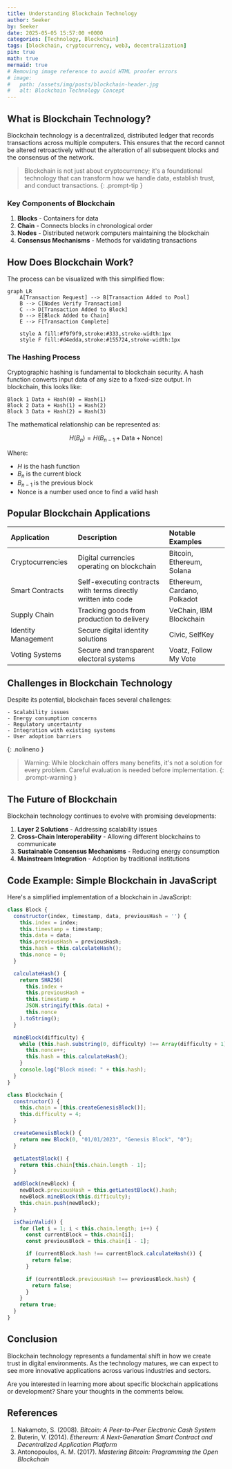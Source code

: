 ```yaml
---
title: Understanding Blockchain Technology
author: Seeker
by: Seeker
date: 2025-05-05 15:57:00 +0000
categories: [Technology, Blockchain]
tags: [blockchain, cryptocurrency, web3, decentralization]
pin: true
math: true
mermaid: true
# Removing image reference to avoid HTML proofer errors
# image:
#   path: /assets/img/posts/blockchain-header.jpg
#   alt: Blockchain Technology Concept
---
```


## What is Blockchain Technology?

Blockchain technology is a decentralized, distributed ledger that records transactions across multiple computers. This ensures that the record cannot be altered retroactively without the alteration of all subsequent blocks and the consensus of the network.

> Blockchain is not just about cryptocurrency; it's a foundational technology that can transform how we handle data, establish trust, and conduct transactions.
{: .prompt-tip }

### Key Components of Blockchain

1. **Blocks** - Containers for data
2. **Chain** - Connects blocks in chronological order
3. **Nodes** - Distributed network computers maintaining the blockchain
4. **Consensus Mechanisms** - Methods for validating transactions

## How Does Blockchain Work?

The process can be visualized with this simplified flow:

```mermaid
graph LR
    A[Transaction Request] --> B[Transaction Added to Pool]
    B --> C[Nodes Verify Transaction]
    C --> D[Transaction Added to Block]
    D --> E[Block Added to Chain]
    E --> F[Transaction Complete]
    
    style A fill:#f9f9f9,stroke:#333,stroke-width:1px
    style F fill:#d4edda,stroke:#155724,stroke-width:1px
```

### The Hashing Process

Cryptographic hashing is fundamental to blockchain security. A hash function converts input data of any size to a fixed-size output. In blockchain, this looks like:

```
Block 1 Data + Hash(0) = Hash(1)
Block 2 Data + Hash(1) = Hash(2)
Block 3 Data + Hash(2) = Hash(3)
```

The mathematical relationship can be represented as:

$$H(B_n) = H(B_{n-1} + \text{Data} + \text{Nonce})$$

Where:
- $H$ is the hash function
- $B_n$ is the current block
- $B_{n-1}$ is the previous block
- Nonce is a number used once to find a valid hash

## Popular Blockchain Applications

| Application | Description | Notable Examples |
|:------------|:------------|:-----------------|
| Cryptocurrencies | Digital currencies operating on blockchain | Bitcoin, Ethereum, Solana |
| Smart Contracts | Self-executing contracts with terms directly written into code | Ethereum, Cardano, Polkadot |
| Supply Chain | Tracking goods from production to delivery | VeChain, IBM Blockchain |
| Identity Management | Secure digital identity solutions | Civic, SelfKey |
| Voting Systems | Secure and transparent electoral systems | Voatz, Follow My Vote |

## Challenges in Blockchain Technology

Despite its potential, blockchain faces several challenges:

```
- Scalability issues
- Energy consumption concerns
- Regulatory uncertainty
- Integration with existing systems
- User adoption barriers
```
{: .nolineno }

> Warning: While blockchain offers many benefits, it's not a solution for every problem. Careful evaluation is needed before implementation.
{: .prompt-warning }

## The Future of Blockchain

Blockchain technology continues to evolve with promising developments:

1. **Layer 2 Solutions** - Addressing scalability issues
2. **Cross-Chain Interoperability** - Allowing different blockchains to communicate
3. **Sustainable Consensus Mechanisms** - Reducing energy consumption
4. **Mainstream Integration** - Adoption by traditional institutions

## Code Example: Simple Blockchain in JavaScript

Here's a simplified implementation of a blockchain in JavaScript:

```javascript
class Block {
  constructor(index, timestamp, data, previousHash = '') {
    this.index = index;
    this.timestamp = timestamp;
    this.data = data;
    this.previousHash = previousHash;
    this.hash = this.calculateHash();
    this.nonce = 0;
  }

  calculateHash() {
    return SHA256(
      this.index + 
      this.previousHash + 
      this.timestamp + 
      JSON.stringify(this.data) + 
      this.nonce
    ).toString();
  }

  mineBlock(difficulty) {
    while (this.hash.substring(0, difficulty) !== Array(difficulty + 1).join("0")) {
      this.nonce++;
      this.hash = this.calculateHash();
    }
    console.log("Block mined: " + this.hash);
  }
}

class Blockchain {
  constructor() {
    this.chain = [this.createGenesisBlock()];
    this.difficulty = 4;
  }

  createGenesisBlock() {
    return new Block(0, "01/01/2023", "Genesis Block", "0");
  }

  getLatestBlock() {
    return this.chain[this.chain.length - 1];
  }

  addBlock(newBlock) {
    newBlock.previousHash = this.getLatestBlock().hash;
    newBlock.mineBlock(this.difficulty);
    this.chain.push(newBlock);
  }

  isChainValid() {
    for (let i = 1; i < this.chain.length; i++) {
      const currentBlock = this.chain[i];
      const previousBlock = this.chain[i - 1];

      if (currentBlock.hash !== currentBlock.calculateHash()) {
        return false;
      }

      if (currentBlock.previousHash !== previousBlock.hash) {
        return false;
      }
    }
    return true;
  }
}
```

## Conclusion

Blockchain technology represents a fundamental shift in how we create trust in digital environments. As the technology matures, we can expect to see more innovative applications across various industries and sectors.

Are you interested in learning more about specific blockchain applications or development? Share your thoughts in the comments below.

## References

1. Nakamoto, S. (2008). *Bitcoin: A Peer-to-Peer Electronic Cash System*
2. Buterin, V. (2014). *Ethereum: A Next-Generation Smart Contract and Decentralized Application Platform*
3. Antonopoulos, A. M. (2017). *Mastering Bitcoin: Programming the Open Blockchain* 